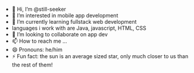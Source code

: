 - 👋 Hi, I’m @still-seeker
- 👀 I’m interested in mobile app development
- 🌱 I’m currently learning fullstack web development
- languages i work with are Java, javascript, HTML, CSS
- 💞️ I’m looking to collaborate on app dev
- 📫 How to reach me ...
- 😄 Pronouns: he/him
- ⚡ Fun fact: the sun is an average sized star, only much closer to us than the rest of them!

<!---
still-seeker/still-seeker is a ✨ special ✨ repository because its `README.md` (this file) appears on your GitHub profile.
You can click the Preview link to take a look at your changes.
--->
